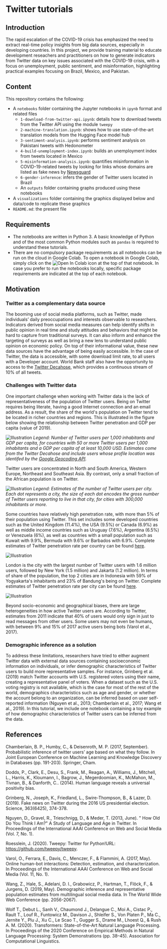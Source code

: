 # Twitter tutorials

## Introduction
The rapid escalation of the COVID-19 crisis has emphasized the need to extract real-time policy insights from big data sources, especially in developing countries. In this project, we provide training material to educate development reseachers and practitioners on how to generate indicators from Twitter data on key issues associated with the COVID-19 crisis, with a focus on unemployment, public sentiment, and misinformation, highlighting practical examples focusing on Brazil, Mexico, and Pakistan.

## Content
This repository contains the following:
- A `notebooks` folder containing the Jupyter notebooks in `ipynb` format and related files
  - `1-download-from-twitter-api.ipynb`: details how to download tweets from the Twitter API using the module `tweepy`
  - `2-machine-translation.ipynb`: shows how to use state-of-the-art translation models from the Hugging Face model hub
  - `3-sentiment-analysis.ipynb`: performs sentiment analysis on Pakistani tweets with Hedonometer
  - `4-build-unemployment-index.ipynb`: builds an unemployment index from tweets located in Mexico 
  - `5-misinformation-analysis.ipynb`: quantifies misinformation in COVID-19-related tweets by looking for links whose domains are listed as fake news by [Newsguard](https://www.newsguardtech.com/coronavirus-misinformation-tracking-center/)
  - `6-gender-inference`: infers the gender of Twitter users located in Brazil 
  - An `outputs` folder containing graphs produced using these notebooks
- A `visualizations` folder containing the graphics displayed below and data/code to replicate these graphics
- `README.md`: the present file

## Requirements
- The notebooks are written in Python 3. A basic knowledge of Python and of the most common Python modules such as `pandas` is required to understand these tutorials.
- There are no compulsory package requirements as all notebooks can be run on the cloud in Google Colab. To open a notebook in Google Colab, simply click on the ![Open In Colab](https://colab.research.google.com/assets/colab-badge.svg) icon at the top of that notebook. In case you prefer to run the notebooks locally, specific package requirements are indicated at the top of each notebook.

## Motivation

### Twitter as a complementary data source

The booming use of social media platforms, such as Twitter, made individuals’ daily preoccupations and interests observable to researchers. Indicators derived from social media measures can help identify shifts in public opinion in real time and study attitudes and behaviors that might be hard to capture from traditional surveys. It can also inform and enhance the targeting of surveys as well as bring a new lens to understand public opinion on economic policy. On top of their informational value, these new data sources have the advantage of being easily accessible. In the case of Twitter, the data is accessible, with some download limit rate, to all users with a Developer account. World Bank staff also have the opportunity to access to the [Twitter Decahose](https://developer.twitter.com/en/docs/twitter-api/enterprise/decahose-api/overview/decahose), which provides a continuous stream of 10% of all tweets. 

### Challenges with Twitter data

One important challenge when working with Twitter data is the lack of representativeness of the population of Twitter users. Being on Twitter requires being literate, having a good Internet connection and an email address. As a result, the share of the world's population on Twitter tend to be located in richer countries and regions. This is illustrated in the figure below showing the relationship between Twitter penetration and GDP per capita (value of 2019). 

![Illustration](visualizations/pictures/twitter_gdp_capita.png)
*Legend: Number of Twitter users per 1,000 inhabitants and GDP per capita, for countries with 50 or more Twitter users per 1,000 inhabitants and a GDP per capita of at least 10,000 USD. Estimates come from the Twitter Decahose and include users whose profile location was identifed by the [Google Geocoding API](https://developers.google.com/maps/documentation/geocoding/overview).*

Twitter users are concentrated in North and South America, Western Europe, Northeast and Southeast Asia. By contrast, only a small fraction of the African population is on Twitter.

![Illustration](visualizations/pictures/map_total_number_users.png)
*Legend: Estimates of the number of Twitter users per city. Each dot represents a city, the size of each dot encodes the gross number of Twitter users reporting to live in that city, for cities with 300,000 inhabitants or more.*

Some countries have relatively high penetration rate, with more than 5% of their population using Twitter. This set includes some developed countries such as the United Kingdom (11.4%), the USA (9.5%) or Canada (6.9%) as well as middle income countries such as Uruguay (7.6%), Argentina (6.5%) or Venezuela (6%), as well as countries with a small population such as Kuwait with 9.9%, Bermuda with 9.6% or Barbados with 6.9%. Complete estimates of Twitter penetration rate per country can be found [here](https://github.com/worldbank/TwitterEconomicMonitoring/blob/master/visualizations/data/twitter_coverage_countries.csv).

![Illustration](visualizations/pictures/bar_user_country.png)

London is the city with the largest number of Twitter users with 1.6 million users, followed by New York (1.5 million) and Jakarta (1.2 million). In terms of share of the population, the top 2 cities are in Indonesia with 59% of Yogyakarta's inhabitants and 23% of Bandung's being on Twitter. Complete estimates of Twitter penetration rate per city can be found [here](https://github.com/worldbank/TwitterEconomicMonitoring/blob/master/visualizations/data/twitter_coverage_cities.csv). 

![Illustration](visualizations/pictures/bar_user_city.png)

Beyond socio-economic and geographical biases, there are large heterogeneities in how active Twitter users are. According to Twitter, estimates from 2011 indicate that 40% of users would only sign in just to read messages from other users. Some users may not even be humans, with between 9% and 15% of 2017 active users being bots (Varol et al., 2017).

### Demographic inference as a solution

To address these limitations, researchers have tried to either augment Twitter data with external data sources containing socioeconomic information on individuals, or infer demographic characteristics of Twitter users to build more representative samples. For instance, Grinberg et al. (2019) match Twitter accounts with U.S. registered voters using their name, creating a representative panel of voters. When a dataset such as the U.S. voting registry is not available, which is the case for most of the rest of the world, demographics characteristics such as age and gender, or whether the account belong to an organization, can be inferred based on user self-reported information (Nguyen et al., 2013; Chamberlain et al., 2017; Wang et al., 2019). In this tutorial, we include one notebook containing a toy example of how demographic characteristics of Twitter users can be inferred from the data. 

## References

Chamberlain, B. P., Humby, C., & Deisenroth, M. P. (2017, September). Probabilistic inference of twitter users’ age based on what they follow. In Joint European Conference on Machine Learning and Knowledge Discovery in Databases (pp. 191-203). Springer, Cham.

Dodds, P., Clark, E., Desu, S., Frank, M., Reagan, A., Williams, J., Mitchell, L., Harris, K., Kloumann, I., Bagrow, J., Megerdoomian, K., McMahon, M., Tivnan, B., & Danforth, C.. (2014). Human language reveals a universal positivity bias.

Grinberg, N., Joseph, K., Friedland, L., Swire-Thompson, B., & Lazer, D. (2019). Fake news on Twitter during the 2016 US presidential election. Science, 363(6425), 374-378.

Nguyen, D., Gravel, R., Trieschnigg, D., & Meder, T. (2013, June). " How Old Do You Think I Am?" A Study of Language and Age in Twitter. In Proceedings of the International AAAI Conference on Web and Social Media (Vol. 7, No. 1).

Roesslein, J. (2020). Tweepy: Twitter for Python!URL: https://github.com/tweepy/tweepy.

Varol, O., Ferrara, E., Davis, C., Menczer, F., & Flammini, A. (2017, May). Online human-bot interactions: Detection, estimation, and characterization. In Proceedings of the International AAAI Conference on Web and Social Media (Vol. 11, No. 1).

Wang, Z., Hale, S., Adelani, D. I., Grabowicz, P., Hartman, T., Flöck, F., & Jurgens, D. (2019, May). Demographic inference and representative population estimates from multilingual social media data. In The World Wide Web Conference (pp. 2056-2067).

Wolf T., Debut L., Sanh V., Chaumond J., Delangue C., Moi A., Cistac P., Rault T., Louf R., Funtowicz M., Davison J., Shleifer S., Von Platen P., Ma C., Jernite Y., Plu J., Xu C., Le Scao T., Gugger S., Drame M., Lhoest Q., & Rush A. M. (2020). Transformers: State-of-the-Art Natural Language Processing. In Proceedings of the 2020 Conference on Empirical Methods in Natural Language Processing: System Demonstrations (pp. 38–45). Association for Computational Linguistics.
